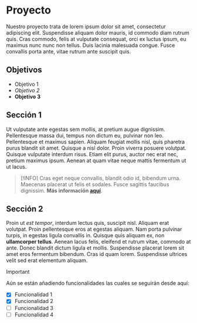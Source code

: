 # Proyecto

Nuestro proyecto trata de lorem ipsum dolor sit amet, consectetur adipiscing elit. Suspendisse aliquam dolor mauris, id commodo diam rutrum quis. Cras commodo, felis at vulputate consequat, orci ex luctus ipsum, eu maximus nunc nunc non tellus. Duis lacinia malesuada congue. Fusce convallis porta ante, vitae rutrum ante suscipit quis. 

## Objetivos

- Objetivo 1
- *Objetivo 2*
- **Objetivo 3**

## Sección 1

Ut vulputate ante egestas sem mollis, at pretium augue dignissim. Pellentesque massa dui, tempus non dictum eu, pulvinar non leo. Pellentesque et maximus sapien. Aliquam feugiat mollis nisl, quis pharetra purus blandit sit amet. Quisque a nisl dolor. Proin viverra posuere volutpat. Quisque vulputate interdum risus. Etiam elit purus, auctor nec erat nec, pretium maximus ipsum. Aenean at quam vitae neque mattis fermentum ut ut lacus. 

> [!INFO]
> Cras eget neque convallis, blandit odio id, bibendum urna. Maecenas placerat ut felis et sodales. Fusce sagittis faucibus dignissim. **Más información [aquí](https://github.com/)**. 

## Sección 2

Proin ut *est tempor*, interdum lectus quis, suscipit nisl. Aliquam erat volutpat. Proin pellentesque eros at egestas aliquam. Nam porta pulvinar turpis, in egestas ligula convallis in. Quisque quis aliquam ex, non **ullamcorper tellus**. Aenean lacus felis, eleifend et rutrum vitae, commodo at ante. Donec blandit dictum ligula et mollis. Suspendisse placerat lorem sit amet eros fermentum bibendum. Cras id quam lorem. Suspendisse ultrices velit sed erat elementum aliquam. 

> [!IMPORTANT]
> Aún se están añadiendo funcionalidades las cuales se seguirán desde aquí:
- [x] Funcionalidad 1
- [x] Funcionalidad 2
- [ ] Funcionalidad 3
- [ ] Funcionalidad 4
